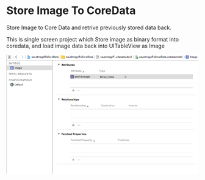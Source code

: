 # Store Image To CoreData


Store Image to Core Data and retrive previously stored data back. 

This is single screen project which Store image as binary format into coredata, 
and load image data back into UITableView as Image


![Alt text](https://github.com/sonawanesuraj9/StoreImageToCoreData/blob/master/screen%201.png?raw=true "Optional Title")

